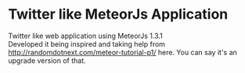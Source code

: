 # Twitter like MeteorJs Application
Twitter like web application using MeteorJs 1.3.1
<br>
Developed it being inspired and taking help from http://randomdotnext.com/meteor-tutorial-p1/ here.
You can say it's an upgrade version of that.
